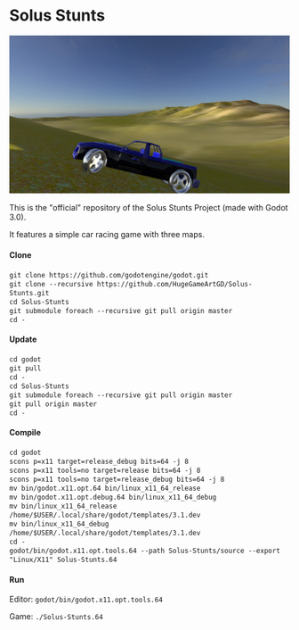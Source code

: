 # Solus Stunts

![Screenshot](/source/images/screen.jpg?raw=true)

This is the "official" repository of the Solus Stunts Project (made with Godot 3.0).

It features a simple car racing game with three maps.

#### Clone
```
git clone https://github.com/godotengine/godot.git
git clone --recursive https://github.com/HugeGameArtGD/Solus-Stunts.git
cd Solus-Stunts
git submodule foreach --recursive git pull origin master
cd -
```
#### Update
```
cd godot
git pull
cd -
cd Solus-Stunts
git submodule foreach --recursive git pull origin master
git pull origin master
cd -
```
#### Compile
```
cd godot
scons p=x11 target=release_debug bits=64 -j 8
scons p=x11 tools=no target=release bits=64 -j 8
scons p=x11 tools=no target=release_debug bits=64 -j 8
mv bin/godot.x11.opt.64 bin/linux_x11_64_release
mv bin/godot.x11.opt.debug.64 bin/linux_x11_64_debug
mv bin/linux_x11_64_release /home/$USER/.local/share/godot/templates/3.1.dev
mv bin/linux_x11_64_debug /home/$USER/.local/share/godot/templates/3.1.dev
cd -
godot/bin/godot.x11.opt.tools.64 --path Solus-Stunts/source --export "Linux/X11" Solus-Stunts.64
```
#### Run
Editor: ```godot/bin/godot.x11.opt.tools.64```

Game: ```./Solus-Stunts.64```
